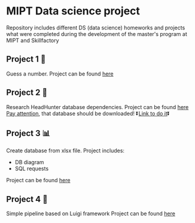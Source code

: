 # MIPT Data science project
Repository includes different DS (data science) homeworks and projects what were completed during the development of the master's program at MIPT and Skillfactory

## Project 1 🎲
Guess a number. Project can be found [here](https://github.com/Kontrosha/sf_data_science/tree/main/guees_a_number/readme.md)

## Project 2 📖
Research HeadHunter database dependencies. Project can be found [here](https://github.com/Kontrosha/sf_data_science/tree/main/head_hunter_research_project/readme.md)  
<u>Pay attention</u>, that database should be downloaded! ⏬[Link to do it](https://drive.google.com/file/d/1Kb78mAWYKcYlellTGhIjPI-bCcKbGuTn/view?usp=drive_link)⏬

## Project 3 📊 
Create database from xlsx file. Project includes:
- DB diagram
- SQL requests

Project can be found [here](https://github.com/Kontrosha/sf_data_science/tree/main/data_bases)

## Project 4 🎷
Simple pipeline based on Luigi framework
Project can be found [here](https://github.com/Kontrosha/sf_data_science/tree/main/data_engineering)

